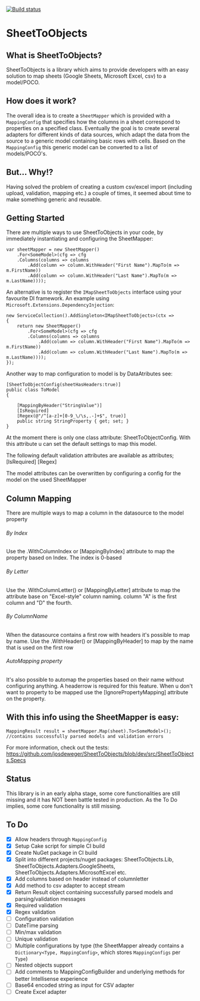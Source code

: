 [![Build status](https://ci.appveyor.com/api/projects/status/xyh066af9kpkqpgm?svg=true)](https://ci.appveyor.com/project/josdeweger/sheettoobjects)

# SheetToObjects

## What is SheetToObjects?
SheetToObjects is a library which aims to provide developers with an easy solution to map sheets (Google Sheets, Microsoft Excel, csv) to a model/POCO. 

## How does it work?
The overall idea is to create a `SheetMapper` which is provided with a `MappingConfig` that specifies how the columns in a sheet correspond to properties on a specified class. Eventually the goal is to create several adapters for different kinds of data sources, which adapt the data from the source to a generic model containing basic rows with cells. Based on the `MappingConfig` this generic model can be converted to a list of models/POCO's.

## But... Why!?
Having solved the problem of creating a custom csv/excel import (including upload, validation, mapping etc.) a couple of times, it seemed about time to make something generic and reusable.

## Getting Started
There are multiple ways to use SheetToObjects in your code, by immediately instantiating and configuring the SheetMapper:

```
var sheetMapper = new SheetMapper()
    .For<SomeModel>(cfg => cfg
    .Columns(columns => columns
        .Add(column => column.WithHeader("First Name").MapTo(m => m.FirstName))
        .Add(column => column.WithHeader("Last Name").MapTo(m => m.LastName))));
 ```

An alternative is to register the `IMapSheetToObjects` interface using your favourite DI framework. An example using `Microsoft.Extensions.DependencyInjection`:

```
new ServiceCollection().AddSingleton<IMapSheetToObjects>(ctx =>
{
    return new SheetMapper()
        .For<SomeModel>(cfg => cfg
        .Columns(columns => columns
            .Add(column => column.WithHeader("First Name").MapTo(m => m.FirstName))
            .Add(column => column.WithHeader("Last Name").MapTo(m => m.LastName))));
});
```

Another way to map configuration to model is by DataAtributes see:

```
[SheetToObjectConfig(sheetHasHeaders:true)]
public class ToModel
{

	[MappingByHeader("StringValue")]
	[IsRequired]
	[Regex(@"/^[a-z]+[0-9_\/\s,.-]+$", true)]
	public string StringProperty { get; set; }
}
```

At the moment there is only one class attribute: SheetToObjectConfig. With this attribute u can set the default settings to map this model.

The following default validation attributes are available as attributes;
[IsRequired]
[Regex]

The model attributes can be overwritten by configuring a config for the model on the used SheetMapper

## Column Mapping
There are multiple ways to map a column in the datasource to the model property

###### By Index
Use the .WithColumnIndex or [MappingByIndex] attribute to map the property based on Index. The index is 0-based

###### By Letter
Use the .WithColumnLetter() or [MappingByLetter] attribute to map the attribute base on "Excel-style" column naming. column "A" is the first column and "D" the fourth.

###### By ColumnName
When the datasource contains a first row with headers it's possible to map by name. Use the .WithHeader() or [MappingByHeader] to map by the name that is used on the first row

###### AutoMapping property
It's also possible to automap the properties based on their name without configuring anything. A headerrow is required for this feature. 
When u don't want to property to be mapped use the [IgnorePropertyMapping] attribute on the property.

## With this info using the SheetMapper is easy:
```
MappingResult result = sheetMapper.Map(sheet).To<SomeModel>(); //contains successfully parsed models and validation errors
```

For more information, check out the tests: https://github.com/josdeweger/SheetToObjects/blob/dev/src/SheetToObjects.Specs

## Status
This library is in an early alpha stage, some core functionalities are still missing and it has NOT been battle tested in production. As the To Do implies, some core functionality is still missing.

## To Do
- [x] Allow headers through `MappingConfig`
- [x] Setup Cake script for simple CI build
- [x] Create NuGet package in CI build
- [x] Split into different projects/nuget packages: SheetToObjects.Lib, SheetToObjects.Adapters.GoogleSheets, SheetToObjects.Adapters.MicrosoftExcel etc.
- [x] Add columns based on header instead of columnletter
- [x] Add method to csv adapter to accept stream
- [x] Return Result object containing successfully parsed models and parsing/validation messages
- [x] Required validation
- [x] Regex validation
- [ ] Configuration validation
- [ ] DateTime parsing
- [ ] Min/max validation
- [ ] Unique validation
- [ ] Multiple configurations by type (the SheetMapper already contains a `Dictionary<Type, MappingConfig>`, which stores `MappingConfigs` per `Type`)
- [ ] Nested objects support
- [ ] Add comments to MappingConfigBuilder and underlying methods for better Intellisense experience
- [ ] Base64 encoded string as input for CSV adapter
- [ ] Create Excel adapter
